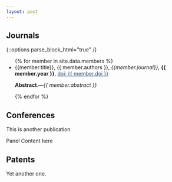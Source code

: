 ```yaml
---
layout: post
---
```


## Journals

{::options parse_block_html="true" /}
<ul class="mylist">
{% for member in site.data.members %}
<li>
{{member.title}}, {{ member.authors }}, <i>{{member.journal}}</i>, <b>{{ member.year }}</b>, <a href="https://doi.org/{{ member.doi }}" style="color:#2a4d69">doi: {{ member.doi }}</a>
<p><b>Abstract</b>.&mdash;<i>{{ member.abstract }}</i></p>
</li>
{% endfor %}
</ul>

## Conferences

This is another publication

Panel Content here

## Patents

Yet another one.

